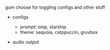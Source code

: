 gum choose for toggling configs and other stuff

- configs
  - prompt: omp, starship
  - theme: sequoia, catppuccin, gruvbox

- audio output
